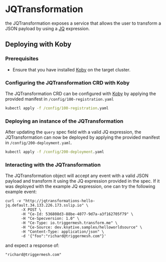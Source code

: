 # JQTransformation
the JQTransformation exposes a service that allows the user to transform a JSON payload
by using a [JQ](https://devdocs.io/jq/) expression.

## Deploying with Koby

### Prerequisites
* Ensure that you have installed [Koby](https://github.com/triggermesh/koby) on the target cluster.

### Configuring the JQTransformation CRD with Koby
The JQTransformation CRD can be configured with [Koby](https://github.com/triggermesh/koby) by applying the provided manifest in `/config/100-registration.yaml`
```cmd
kubectl apply -f /config/100-registration.yaml
```

### Deploying an instance of the JQTransformation
After updating the `query` spec field with a valid JQ expression, the JQTransformation can now be deployed by applying
 the provided manifest in `/config/200-deployment.yaml`.
```cmd
kubectl apply -f /config/200-deployment.yaml
```

### Interacting with the JQTransformation
The JQTransformation object will accept any event with a valid JSON payload and transform it using the JQ expression provided in the spec.
If it was deployed with the example JQ expression, one can try the following example event:
```
curl -v "http://jqtransformations-hello-jq.default.34.133.226.173.sslip.io" \
       -X POST \
       -H "Ce-Id: 536808d3-88be-4077-9d7a-a3f162705f79" \
       -H "Ce-Specversion: 1.0" \
       -H "Ce-Type: io.triggermesh.transform.me" \
       -H "Ce-Source: dev.knative.samples/helloworldsource" \
       -H "Content-Type: application/json" \
       -d '{"foo":"richard@triggermesh.com"}'
```
and expect a response of:
```
"richard@triggermesh.com"
```
